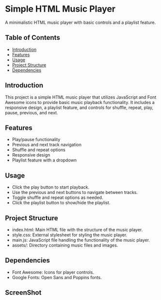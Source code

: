 # Simple HTML Music Player

A minimalistic HTML music player with basic controls and a playlist feature.

## Table of Contents
- [Introduction](#introduction)
- [Features](#features)
- [Usage](#usage)
- [Project Structure](#project-structure)
- [Dependencies](#dependencies)



## Introduction

This project is a simple HTML music player that utilizes JavaScript and Font Awesome icons to provide basic music playback functionality. It includes a responsive design, a playlist feature, and controls for shuffle, repeat, play, pause, previous, and next.

## Features

- Play/pause functionality
- Previous and next track navigation
- Shuffle and repeat options
- Responsive design
- Playlist feature with a dropdown

## Usage

- Click the play button to start playback.
- Use the previous and next buttons to navigate between tracks.
- Toggle shuffle and repeat options as needed.
- Click the playlist button to show/hide the playlist.

## Project Structure

- index.html: Main HTML file with the structure of the music player.
- style.css: External stylesheet for styling the music player.
- main.js: JavaScript file handling the functionality of the music player.
- assets/: Directory containing music files and images.


## Dependencies

- Font Awesome: Icons for player controls.
- Google Fonts: Open Sans and Poppins fonts.

## ScreenShot






